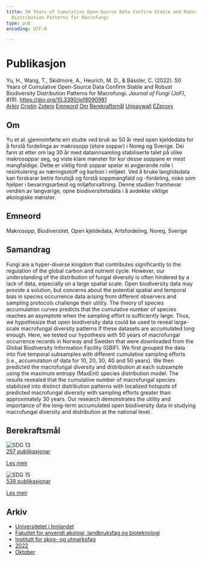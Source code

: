 ```yaml
---
title: 50 Years of Cumulative Open-Source Data Confirm Stable and Robust Biodiversity
  Distribution Patterns for Macrofungi
type: pub
encoding: UTF-8

---
```

<h1>Publikasjon</h1>
<article id="csl-bib-container-74FBY7PQ" class="csl-bib-container">
  <div class="csl-bib-body"> <div class="csl-entry">Yu, H., Wang, T., Skidmore, A., Heurich, M. D., &#38; Bässler, C. (2022). 50 Years of Cumulative Open-Source Data Confirm Stable and Robust Biodiversity Distribution Patterns for Macrofungi. <i>Journal of Fungi (JoF)</i>, <i>8</i>(9). <a href="https://doi.org/10.3390/jof8090981">https://doi.org/10.3390/jof8090981</a></div> </div>
  <div class="csl-bib-buttons">
    <a href="#taxonomy-article-74FBY7PQ" alt="archive" class="csl-bib-button">Arkiv</a>
    <a href="https://app.cristin.no/results/show.jsf?id=2061219" alt="Cristin" class="csl-bib-button">Cristin</a>
    <a href="http://zotero.org/groups/5881554/items/74FBY7PQ" alt="Zotero" class="csl-bib-button">Zotero</a>
    <a href="#keywords-article-74FBY7PQ" alt="keywords" class="csl-bib-button">Emneord</a>
    <a href="#about-article-74FBY7PQ" alt="about_pub" class="csl-bib-button">Om</a>
    <a href="#sdg-article-74FBY7PQ" alt="sdg" class="csl-bib-button">Berekraftsmål</a>
    <a href="https://www.mdpi.com/2309-608X/8/9/981/pdf?version=1663722639" alt="Unpaywall" class="csl-bib-button">Unpaywall</a>
    <a href="https://www.mdpi.com/2309-608X/8/9/981/pdf?version=1663722639" alt="EZproxy" class="csl-bib-button">EZproxy</a>
  </div>
  <div id="csl-bib-meta-container-74FBY7PQ"></div>
</article>
<div id="csl-bib-meta-74FBY7PQ" class="csl-bib-meta">
  <article id="about-article-74FBY7PQ" class="about_pub-article">
    <h1>Om</h1>
    Yu et al. gjennomførte ein studie ved bruk av 50 år med open kjeldedata for å forstå fordelinga av makrosopp (store soppar) i Noreg og Sverige. Dei fann at etter om lag 30 år med datainnsamling stabiliserte talet på ulike makrosoppar seg, og viste klare mønster for kor desse soppane er mest mangfaldige. Dette er viktig fordi soppar spelar ei avgjerande rolle i resirkulering av næringsstoff og karbon i miljøet. Ved å bruke langtidsdata kan forskarar betre forutsjå og forstå soppmangfald og -fordeling, noko som hjelper i bevaringsarbeid og miljøforvaltning. Denne studien framhevar verdien av langvarige, opne biodiversitetsdata i å avdekke viktige økologiske mønster.
  </article>
  <article id="keywords-article-74FBY7PQ" class="keywords-article">
    <h1>Emneord</h1>
    Makrosopp, Biodiversitet, Open kjeldedata, Artsfordeling, Noreg, Sverige
  </article>
  <article id="abstract-article-74FBY7PQ" class="abstract-article">
    <h1>Samandrag</h1>
    Fungi are a hyper-diverse kingdom that contributes significantly to the regulation of the global carbon and nutrient cycle. However, our understanding of the distribution of fungal diversity is often hindered by a lack of data, especially on a large spatial scale. Open biodiversity data may provide a solution, but concerns about the potential spatial and temporal bias in species occurrence data arising from different observers and sampling protocols challenge their utility. The theory of species accumulation curves predicts that the cumulative number of species reaches an asymptote when the sampling effort is sufficiently large. Thus, we hypothesize that open biodiversity data could be used to reveal large-scale macrofungal diversity patterns if these datasets are accumulated long enough. Here, we tested our hypothesis with 50 years of macrofungal occurrence records in Norway and Sweden that were downloaded from the Global Biodiversity Information Facility (GBIF). We first grouped the data into five temporal subsamples with different cumulative sampling efforts (i.e., accumulation of data for 10, 20, 30, 40 and 50 years). We then predicted the macrofungal diversity and distribution at each subsample using the maximum entropy (MaxEnt) species distribution model. The results revealed that the cumulative number of macrofungal species stabilized into distinct distribution patterns with localized hotspots of predicted macrofungal diversity with sampling efforts greater than approximately 30 years. Our research demonstrates the utility and importance of the long-term accumulated open biodiversity data in studying macrofungal diversity and distribution at the national level.
  </article>
  <article id="sdg-article-74FBY7PQ" class="sdg-article">
    <h1>Berekraftsmål</h1>
    <div class="sdg-container"><div id="sdg13" class="sdg">
        <img src="{{< params subfolder >}}images/sdg/sdg13_nn.png" class="image" alt="SDG 13">
        <div class="sdg-overlay">
          <a href="{{< params subfolder >}}nn/archive/?sdg=13#archive" class="sdg-publication-count"><span>257</span> publikasjonar</a>
          <p><a href="https://fn.no/om-fn/fns-baerekraftsmaal/stoppe-klimaendringene?lang=nno-NO" class="sdg-read-more">Les meir</a></p>
        </div>
      </div> <div id="sdg15" class="sdg">
        <img src="{{< params subfolder >}}images/sdg/sdg15_nn.png" class="image" alt="SDG 15">
        <div class="sdg-overlay">
          <a href="{{< params subfolder >}}nn/archive/?sdg=15#archive" class="sdg-publication-count"><span>538</span> publikasjonar</a>
          <p><a href="https://fn.no/om-fn/fns-baerekraftsmaal/livet-paa-land?lang=nno-NO" class="sdg-read-more">Les meir</a></p>
        </div>
      </div></div>
  </article>
  <article id="taxonomy-article-74FBY7PQ" class="taxonomy-article">
    <h1>Arkiv</h1>
    <ul>
      <li><a href="{{< params subfolder >}}nn/archive/?key=3DCRN523">Universitetet i Innlandet</a></li>
      <li><a href="{{< params subfolder >}}nn/archive/?key=T77LXH6D">Fakultet for anvendt økologi, landbruksfag og bioteknologi</a></li>
      <li><a href="{{< params subfolder >}}nn/archive/?key=7TRARPE3">Institutt for skog- og utmarksfag</a></li>
      <li><a href="{{< params subfolder >}}nn/archive/?key=H9K9UC39">2022</a></li>
      <li><a href="{{< params subfolder >}}nn/archive/?key=D6AN988W">Oktober</a></li>
    </ul>
  </article>
</div>

